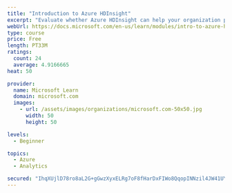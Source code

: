 ```yaml
---
title: "Introduction to Azure HDInsight"
excerpt: "Evaluate whether Azure HDInsight can help your organization process big data. Describe how Azure HDInsight uses popular open-source frameworks that support many scenarios including extract, transform, data-warehousing, and others."
webUrl: https://docs.microsoft.com/en-us/learn/modules/intro-to-azure-hdinsight/
type: course
price: Free
length: PT33M
ratings:
  count: 24
  average: 4.9166665
heat: 50

provider:
  name: Microsoft Learn
  domain: microsoft.com
  images:
    - url: /assets/images/organizations/microsoft.com-50x50.jpg
      width: 50
      height: 50

levels:
  - Beginner

topics:
  - Azure
  - Analytics

secured: "IhqXUjlD78ro8aL2G+gGwzXyxELRg7oF8fHarDxFIWo8QqopINNzil4JW41UYcuY4vhpoB6zyDPFuqAOPaFxEn/vqNBhXSYu5vfC9KU9s4RascEafmy9JzmoJcRc7HajvA+axyeOQTRuONdRIKvyzyxwk4+28e7jzysyZiUUh2VBmbmW3Cc/bjjgDDK4x57wf+PH1TOCykuWf47jvWO17oTWIZTYsqDftIBr+R4u1UyBLyvdSl3Jp2GM4nVDeLaJcjRkHb16SScYJhTEhmWAwMhxquKiTYUqiK5n//tQs59To8VG5/UuLi1wz+yQCHGv9sNNjeFxYS9pMh5S9ekyRywTbwkXADLLilO3RKN8eC5I/elar9bAqPvDoYGB6kSPD/OHivkzy79xn/RLFZqgBEWDrlcj71qhp4u0yd3fjSg=;atVaornZkAvTKUYE70XAUg=="
---
```


